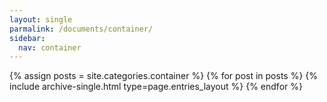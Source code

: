 ```yaml
---
layout: single
parmalink: /documents/container/
sidebar:
  nav: container
---
```


{% assign posts = site.categories.container %}
{% for post in posts %} {% include archive-single.html type=page.entries_layout %} {% endfor %}